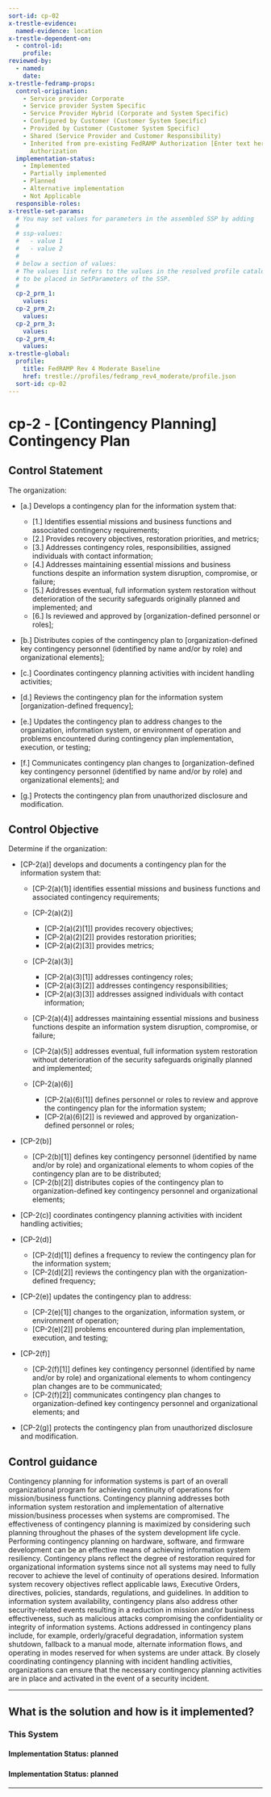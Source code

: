 ```yaml
---
sort-id: cp-02
x-trestle-evidence:
  named-evidence: location
x-trestle-dependent-on:
  - control-id:
    profile:
reviewed-by:
  - named:
    date:
x-trestle-fedramp-props:
  control-origination:
    - Service provider Corporate
    - Service provider System Specific
    - Service Provider Hybrid (Corporate and System Specific)
    - Configured by Customer (Customer System Specific)
    - Provided by Customer (Customer System Specific)
    - Shared (Service Provider and Customer Responsibility)
    - Inherited from pre-existing FedRAMP Authorization [Enter text here], Date of
      Authorization
  implementation-status:
    - Implemented
    - Partially implemented
    - Planned
    - Alternative implementation
    - Not Applicable
  responsible-roles:
x-trestle-set-params:
  # You may set values for parameters in the assembled SSP by adding
  #
  # ssp-values:
  #   - value 1
  #   - value 2
  #
  # below a section of values:
  # The values list refers to the values in the resolved profile catalog, and the ssp-values represent new values
  # to be placed in SetParameters of the SSP.
  #
  cp-2_prm_1:
    values:
  cp-2_prm_2:
    values:
  cp-2_prm_3:
    values:
  cp-2_prm_4:
    values:
x-trestle-global:
  profile:
    title: FedRAMP Rev 4 Moderate Baseline
    href: trestle://profiles/fedramp_rev4_moderate/profile.json
  sort-id: cp-02
---
```


# cp-2 - \[Contingency Planning\] Contingency Plan

## Control Statement

The organization:

- \[a.\] Develops a contingency plan for the information system that:

  - \[1.\] Identifies essential missions and business functions and associated contingency requirements;
  - \[2.\] Provides recovery objectives, restoration priorities, and metrics;
  - \[3.\] Addresses contingency roles, responsibilities, assigned individuals with contact information;
  - \[4.\] Addresses maintaining essential missions and business functions despite an information system disruption, compromise, or failure;
  - \[5.\] Addresses eventual, full information system restoration without deterioration of the security safeguards originally planned and implemented; and
  - \[6.\] Is reviewed and approved by [organization-defined personnel or roles];

- \[b.\] Distributes copies of the contingency plan to [organization-defined key contingency personnel (identified by name and/or by role) and organizational elements];

- \[c.\] Coordinates contingency planning activities with incident handling activities;

- \[d.\] Reviews the contingency plan for the information system [organization-defined frequency];

- \[e.\] Updates the contingency plan to address changes to the organization, information system, or environment of operation and problems encountered during contingency plan implementation, execution, or testing;

- \[f.\] Communicates contingency plan changes to [organization-defined key contingency personnel (identified by name and/or by role) and organizational elements]; and

- \[g.\] Protects the contingency plan from unauthorized disclosure and modification.

## Control Objective

Determine if the organization:

- \[CP-2(a)\] develops and documents a contingency plan for the information system that:

  - \[CP-2(a)(1)\] identifies essential missions and business functions and associated contingency requirements;
  - \[CP-2(a)(2)\]

    - \[CP-2(a)(2)[1]\] provides recovery objectives;
    - \[CP-2(a)(2)[2]\] provides restoration priorities;
    - \[CP-2(a)(2)[3]\] provides metrics;

  - \[CP-2(a)(3)\]

    - \[CP-2(a)(3)[1]\] addresses contingency roles;
    - \[CP-2(a)(3)[2]\] addresses contingency responsibilities;
    - \[CP-2(a)(3)[3]\] addresses assigned individuals with contact information;

  - \[CP-2(a)(4)\] addresses maintaining essential missions and business functions despite an information system disruption, compromise, or failure;
  - \[CP-2(a)(5)\] addresses eventual, full information system restoration without deterioration of the security safeguards originally planned and implemented;
  - \[CP-2(a)(6)\]

    - \[CP-2(a)(6)[1]\] defines personnel or roles to review and approve the contingency plan for the information system;
    - \[CP-2(a)(6)[2]\] is reviewed and approved by organization-defined personnel or roles;

- \[CP-2(b)\]

  - \[CP-2(b)[1]\] defines key contingency personnel (identified by name and/or by role) and organizational elements to whom copies of the contingency plan are to be distributed;
  - \[CP-2(b)[2]\] distributes copies of the contingency plan to organization-defined key contingency personnel and organizational elements;

- \[CP-2(c)\] coordinates contingency planning activities with incident handling activities;

- \[CP-2(d)\]

  - \[CP-2(d)[1]\] defines a frequency to review the contingency plan for the information system;
  - \[CP-2(d)[2]\] reviews the contingency plan with the organization-defined frequency;

- \[CP-2(e)\] updates the contingency plan to address:

  - \[CP-2(e)[1]\] changes to the organization, information system, or environment of operation;
  - \[CP-2(e)[2]\] problems encountered during plan implementation, execution, and testing;

- \[CP-2(f)\]

  - \[CP-2(f)[1]\] defines key contingency personnel (identified by name and/or by role) and organizational elements to whom contingency plan changes are to be communicated;
  - \[CP-2(f)[2]\] communicates contingency plan changes to organization-defined key contingency personnel and organizational elements; and

- \[CP-2(g)\] protects the contingency plan from unauthorized disclosure and modification.

## Control guidance

Contingency planning for information systems is part of an overall organizational program for achieving continuity of operations for mission/business functions. Contingency planning addresses both information system restoration and implementation of alternative mission/business processes when systems are compromised. The effectiveness of contingency planning is maximized by considering such planning throughout the phases of the system development life cycle. Performing contingency planning on hardware, software, and firmware development can be an effective means of achieving information system resiliency. Contingency plans reflect the degree of restoration required for organizational information systems since not all systems may need to fully recover to achieve the level of continuity of operations desired. Information system recovery objectives reflect applicable laws, Executive Orders, directives, policies, standards, regulations, and guidelines. In addition to information system availability, contingency plans also address other security-related events resulting in a reduction in mission and/or business effectiveness, such as malicious attacks compromising the confidentiality or integrity of information systems. Actions addressed in contingency plans include, for example, orderly/graceful degradation, information system shutdown, fallback to a manual mode, alternate information flows, and operating in modes reserved for when systems are under attack. By closely coordinating contingency planning with incident handling activities, organizations can ensure that the necessary contingency planning activities are in place and activated in the event of a security incident.

______________________________________________________________________

## What is the solution and how is it implemented?

<!-- For implementation status enter one of: implemented, partial, planned, alternative, not-applicable -->

<!-- Note that the list of rules under ### Rules: is read-only and changes will not be captured after assembly to JSON -->

### This System

<!-- Add implementation prose for the main This System component for control: cp-2 -->

#### Implementation Status: planned

### 

<!-- Add control implementation description here for control: cp-2 -->

#### Implementation Status: planned

______________________________________________________________________
